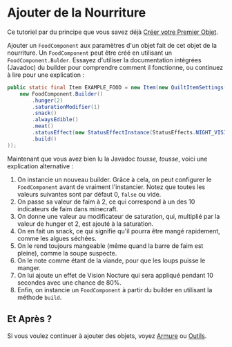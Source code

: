 # Ajouter de la Nourriture

Ce tutoriel par du principe que vous savez déjà [Créer votre Premier Objet](first-item).

Ajouter un `FoodComponent` aux paramètres d'un objet fait de cet objet de la nourriture.
Un `FoodComponent` peut être créé en utilisant un `FoodComponent.Bulder`.
Essayez d'utiliser la documentation intégrées (Javadoc) du builder pour comprendre comment il fonctionne,
ou continuez à lire pour une explication :

```java
public static final Item EXAMPLE_FOOD = new Item(new QuiltItemSettings().food(
	new FoodComponent.Builder()
		.hunger(2)
		.saturationModifier(1)
		.snack()
		.alwaysEdible()
		.meat()
		.statusEffect(new StatusEffectInstance(StatusEffects.NIGHT_VISION, 10), 0.8f)
		.build()
));
```

Maintenant que vous avez bien lu la Javadoc _tousse, tousse_, voici une explication alternative :

1. On instancie un nouveau builder. Grâce à cela, on peut configurer le `FoodComponent` avant de vraiment l'instancier.
   Notez que toutes les valeurs suivantes sont par défaut 0, `false` ou vide.
2. On passe sa valeur de faim à 2, ce qui correspond à un des 10 indicateurs de faim dans minecraft.
3. On donne une valeur au modificateur de saturation, qui, multiplié par la valeur de hunger et 2, est ajouté à la saturation.
4. On en fait un snack, ce qui signifie qu'il pourra être mangé rapidement, comme les algues séchées.
5. On le rend toujours mangeable (même quand la barre de faim est pleine), comme la soupe suspecte.
6. On le note comme étant de la viande, pour que les loups puisse le manger.
7. On lui ajoute un effet de Vision Nocture qui sera appliqué pendant 10 secondes avec une chance de 80%.
8. Enfin, on instancie un `FoodComponent` à partir du builder en utilisant la méthode `build`.

## Et Après ?

Si vous voulez continuer à ajouter des objets, voyez [Armure](armor) ou [Outils](tools).
